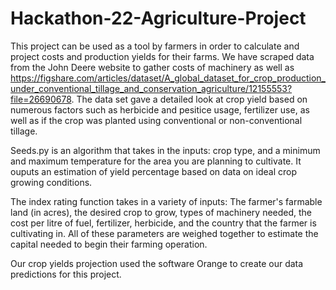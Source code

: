 # Hackathon-22-Agriculture-Project
This project can be used as a tool by farmers in order to calculate and project costs and production yields for their farms. We have scraped data from the John Deere website to gather costs of machinery as well as https://figshare.com/articles/dataset/A_global_dataset_for_crop_production_under_conventional_tillage_and_conservation_agriculture/12155553?file=26690678. The data set gave a detailed look at crop yield based on numerous factors such as herbicide and pesitice usage, fertilizer use, as well as if the crop was planted using conventional or non-conventional tillage.

Seeds.py is an algorithm that takes in the inputs: crop type, and a minimum and maximum temperature for the area you are planning to cultivate. It ouputs an estimation of yield percentage based on data on  ideal crop growing conditions.

The index rating function takes in a variety of inputs: The farmer's farmable land (in acres), the desired crop to grow, types of machinery needed, the cost per litre of fuel, fertilizer, herbicide, and the country that the farmer is cultivating in. All of these parameters are weighed together to estimate the capital needed to begin their farming operation.

Our crop yields projection used the software Orange to create our data predictions for this project.
